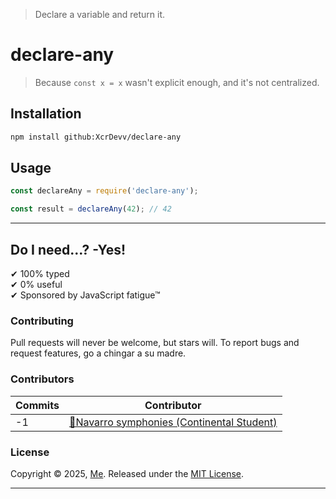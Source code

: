 > Declare a variable and return it.

# declare-any

> Because `const x = x` wasn't explicit enough, and it's not centralized.

## Installation

```bash
npm install github:XcrDevv/declare-any
```

## Usage

```js
const declareAny = require('declare-any');

const result = declareAny(42); // 42
```

---
## Do I need...? -Yes!

✔ 100% typed<br/>
✔ 0% useful<br/>
✔ Sponsored by JavaScript fatigue™<br/>


### Contributing

Pull requests will never be welcome, but stars will. To report bugs and request features, go a chingar a su madre.

### Contributors

| **Commits** | **Contributor** | 
| --- | --- |
| -1 | [🤡Navarro symphonies (Continental Student)](https://github.com/Dedde06) |

### License

Copyright © 2025, [Me](https://github.com/XcrDevv).
Released under the [MIT License](LICENSE).

---